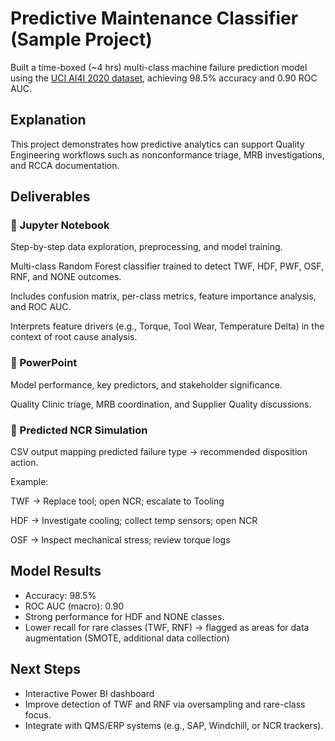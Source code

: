 # Predictive Maintenance Classifier (Sample Project) 

Built a time-boxed (~4 hrs) multi-class machine failure prediction model using the [UCI AI4I 2020 dataset](https://archive.ics.uci.edu/dataset/601/ai4i+2020+predictive+maintenance+dataset), achieving 98.5% accuracy and 0.90 ROC AUC. 

## Explanation
This project demonstrates how predictive analytics can support Quality Engineering workflows such as nonconformance triage, MRB investigations, and RCCA documentation.

## Deliverables

### 🧾 Jupyter Notebook

Step-by-step data exploration, preprocessing, and model training.

Multi-class Random Forest classifier trained to detect TWF, HDF, PWF, OSF, RNF, and NONE outcomes.

Includes confusion matrix, per-class metrics, feature importance analysis, and ROC AUC.

Interprets feature drivers (e.g., Torque, Tool Wear, Temperature Delta) in the context of root cause analysis.


### 🧾 PowerPoint 

Model performance, key predictors, and stakeholder significance.

Quality Clinic triage, MRB coordination, and Supplier Quality discussions.


### 🧾 Predicted NCR Simulation 

CSV output mapping predicted failure type → recommended disposition action.

Example:

TWF → Replace tool; open NCR; escalate to Tooling

HDF → Investigate cooling; collect temp sensors; open NCR

OSF → Inspect mechanical stress; review torque logs

## Model Results
* Accuracy: 98.5%
* ROC AUC (macro): 0.90
* Strong performance for HDF and NONE classes.
* Lower recall for rare classes (TWF, RNF) → flagged as areas for data augmentation (SMOTE, additional data collection)

## Next Steps
* Interactive Power BI dashboard 
* Improve detection of TWF and RNF via oversampling and rare-class focus.
* Integrate with QMS/ERP systems (e.g., SAP, Windchill, or NCR trackers).